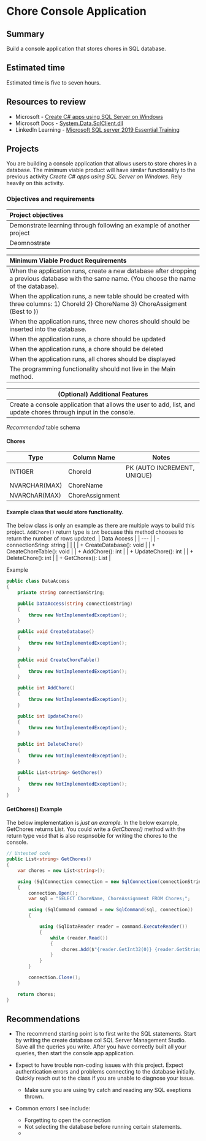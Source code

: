 #  Chore Console Application 

## Summary
Build a console application that stores chores in SQL database.

## Estimated time
Estimated time is five to seven hours.


## Resources to review
- Microsoft - [Create C# apps using SQL Server on Windows](https://www.microsoft.com/en-us/sql-server/developer-get-started/csharp/win)
- Microsoft Docs - [System.Data.SqlClient.dll](https://docs.microsoft.com/en-us/dotnet/api/system.data.sqlclient.sqldatareader?view=dotnet-plat-ext-5.0)
- LinkedIn Learning - [Microsoft SQL server 2019 Essential Training](https://www.linkedin.com/learning/microsoft-sql-server-2019-essential-training)

## Projects
You are building a console application that allows users to store chores in a database.  The minimum viable product will have similar functionality to the previous activity *Create C# apps using SQL Server on Windows.*  Rely heavily on this activity.

### Objectives and requirements

| Project objectives |
| :-- |
| Demonstrate learning through following an example of another project |
| Deomnostrate 

| Minimum Viable Product Requirements |
| :-- |
| When the application runs, create a new database after dropping a previous database with the same name. (You choose the name of the database).   |
| When the application runs, a new table should be created with three columns: 1) ChoreId 2) ChoreName 3) ChoreAssigment (Best to ))|
| When the application runs, three new chores should should be inserted into the database. |
| When the application runs, a chore should be updated |
| When the application runs, a chore should be deleted |
| When the application runs, all chores should be displayed |
| The programming functionality should not live in the Main method. |

| (Optional) Additional Features |
| --- |
| Create a console application that allows the user to add, list, and update chores through input in the console. |

*Recommended* table schema
#### Chores
| Type |Column Name| Notes |
| --- | --- | --- |
| INTIGER | ChoreId | PK (AUTO INCREMENT, UNIQUE) |
| NVARCHAR(MAX)| ChoreName |  |
| NVARChAR(MAX)| ChoreAssignment |  |


#### Example class that would store functionality.
The below class is only an example as there are multiple ways to build this project.  `AddChore()` return type is `int` becuase this method chooses to return the number of rows updated. 
|  Data Access |
| --- | 
| - connectionSring: string  |
|   |
| + CreateDatabase(): void  |
| + CreateChoreTable(): void  |
| + AddChore(): int  |
| + UpdateChore(): int  |
| + DeleteChore(): int  |
| + GetChores(): List<string>  |

Example
```csharp
public class DataAccess
{
    private string connectionString;

    public DataAccess(string connectionString)
    {
        throw new NotImplementedException();
    }

    public void CreateDatabase()
    {
        throw new NotImplementedException();
    }

    public void CreateChoreTable()
    {
        throw new NotImplementedException();
    }

    public int AddChore()
    {
        throw new NotImplementedException();
    }

    public int UpdateChore()
    {
        throw new NotImplementedException();
    }

    public int DeleteChore()
    {
        throw new NotImplementedException();
    }

    public List<string> GetChores()
    {
        throw new NotImplementedException();
    }
}
```

#### GetChores() Example
The below implementation is *just an example.*  In the below example, GetChores returns  List<string>.  You could write a *GetChores()* method with the return type `void` that is also respnsobie for writing the chores to the console. 

```csharp
// Untested code
public List<string> GetChores()
{
    var chores = new List<string>();

    using (SqlConnection connection = new SqlConnection(connectionString))
    {
        connection.Open();
        var sql = "SELECT ChoreName, ChoreAssignment FROM Chores;";

        using (SqlCommand command = new SqlCommand(sql, connection))
        {

            using (SqlDataReader reader = command.ExecuteReader())
            {
                while (reader.Read())
                {
                    chores.Add($"{reader.GetInt32(0)} {reader.GetString(1)}");
                }
            }
        }

        connection.Close();
    }

    return chores;
}

```

## Recommendations
- The recommend starting point is to first write the SQL statements. Start by writing the create database col SQL Server Management Studio.  Save all the queries you write. After you have correctly built all your queries, then start the console app application. 

- Expect to have trouble non-coding issues with this project.  Expect authentication errors and problems connecting to the database initially.  Quickly reach out to the class if you are unable to diagnose your issue. 

  - Make sure you are using try catch and reading any SQL exeptions thrown.

- Common errors I see include:
  - Forgetting to open the connection
  - Not selecting the database before running certain statements.
  - 


